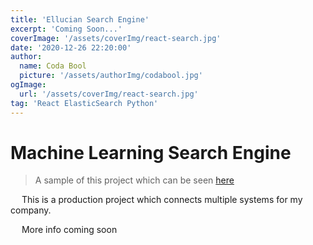 ```yaml
---
title: 'Ellucian Search Engine'
excerpt: 'Coming Soon...'
coverImage: '/assets/coverImg/react-search.jpg'
date: '2020-12-26 22:20:00'
author:
  name: Coda Bool
  picture: '/assets/authorImg/codabool.jpg'
ogImage:
  url: '/assets/coverImg/react-search.jpg'
tag: 'React ElasticSearch Python'
---
```


# Machine Learning Search Engine
> A sample of this project which can be seen [here](https://codabool.com/projects/8)

&emsp;
This is a production project which connects multiple systems for my company.

&emsp;
More info coming soon
